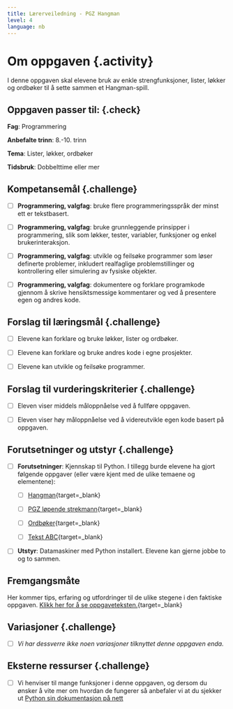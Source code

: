 ```yaml
---
title: Lærerveiledning - PGZ Hangman
level: 4
language: nb
---
```



# Om oppgaven {.activity}

I denne oppgaven skal elevene bruk av enkle strengfunksjoner, lister, løkker og
ordbøker til å sette sammen et Hangman-spill.


## Oppgaven passer til: {.check}
 __Fag__: Programmering

__Anbefalte trinn__: 8.-10. trinn

__Tema__: Lister, løkker, ordbøker

__Tidsbruk__: Dobbelttime eller mer

## Kompetansemål {.challenge}

- [ ] __Programmering, valgfag__: bruke flere programmeringsspråk der minst ett
      er tekstbasert.

- [ ] __Programmering, valgfag__: bruke grunnleggende prinsipper i
      programmering, slik som løkker, tester, variabler, funksjoner og enkel
      brukerinteraksjon.

- [ ] __Programmering, valgfag__: utvikle og feilsøke programmer som løser
       definerte problemer, inkludert realfaglige problemstillinger og
       kontrollering eller simulering av fysiske objekter.

- [ ] __Programmering, valgfag__: dokumentere og forklare programkode gjennom å
       skrive hensiktsmessige kommentarer og ved å presentere egen og andres
       kode.

## Forslag til læringsmål {.challenge}

- [ ] Elevene kan forklare og bruke løkker, lister og ordbøker.

- [ ] Elevene kan forklare og bruke andres kode i egne prosjekter.

- [ ] Elevene kan utvikle og feilsøke programmer.

## Forslag til vurderingskriterier {.challenge}

- [ ] Eleven viser middels måloppnåelse ved å fullføre oppgaven.

- [ ] Eleven viser høy måloppnåelse ved å videreutvikle egen kode basert på
       oppgaven.

## Forutsetninger og utstyr {.challenge}

- [ ] __Forutsetninger__: Kjennskap til Python. I tillegg burde elevene ha gjort
       følgende oppgaver (eller være kjent med de ulike temaene og elementene):

  - [ ] [Hangman](../hangman/hangman.html){target=_blank}

  - [ ] [PGZ løpende
        strekmann](../lopende_strekmann/lopende_strekmann.html){target=_blank}

  - [ ] [Ordbøker](../ordboeker/ordboeker.html){target=_blank}

  - [ ] [Tekst ABC](../tekst_abc/tekst_abc.html){target=_blank}

- [ ] __Utstyr__: Datamaskiner med Python installert. Elevene kan gjerne jobbe
       to og to sammen.

## Fremgangsmåte

Her kommer tips, erfaring og utfordringer til de ulike stegene i den faktiske
oppgaven. [Klikk her for å se
oppgaveteksten.](../hangman2/hangman2.html){target=_blank}

## Variasjoner {.challenge}

- [ ] _Vi har dessverre ikke noen variasjoner tilknyttet denne oppgaven enda._

## Eksterne ressurser {.challenge}

- [ ] Vi henviser til mange funksjoner i denne oppgaven, og dersom du ønsker å
      vite mer om hvordan de fungerer så anbefaler vi at du sjekker ut [Python
      sin dokumentasjon på nett](https://docs.python.org/3.6/)

